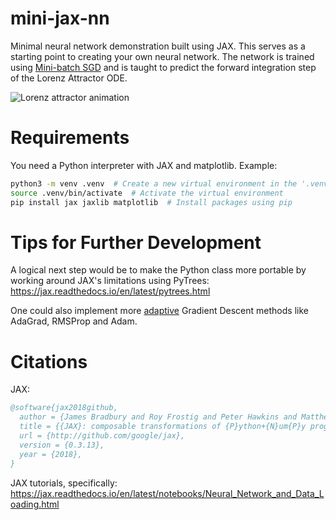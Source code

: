 # mini-jax-nn
Minimal neural network demonstration built using JAX. This serves as a starting point to creating
your own neural network. The network is trained using
[Mini-batch SGD](https://en.wikipedia.org/wiki/Stochastic_gradient_descent#Iterative_method) and is
taught to predict the forward integration step of the Lorenz Attractor ODE.

![Lorenz attractor animation](./lorenz_animation.webp)

# Requirements
You need a Python interpreter with JAX and matplotlib. Example:
```sh
python3 -m venv .venv  # Create a new virtual environment in the '.venv' directory
source .venv/bin/activate  # Activate the virtual environment
pip install jax jaxlib matplotlib  # Install packages using pip
```

# Tips for Further Development
A logical next step would be to make the Python class more portable by working around JAX's
limitations using PyTrees:
https://jax.readthedocs.io/en/latest/pytrees.html

One could also implement more
[adaptive](https://en.wikipedia.org/wiki/Stochastic_gradient_descent#AdaGrad) Gradient Descent
methods like AdaGrad, RMSProp and Adam.

# Citations
JAX:
```bibtex
@software{jax2018github,
  author = {James Bradbury and Roy Frostig and Peter Hawkins and Matthew James Johnson and Chris Leary and Dougal Maclaurin and George Necula and Adam Paszke and Jake Vander{P}las and Skye Wanderman-{M}ilne and Qiao Zhang},
  title = {{JAX}: composable transformations of {P}ython+{N}um{P}y programs},
  url = {http://github.com/google/jax},
  version = {0.3.13},
  year = {2018},
}
```
JAX tutorials, specifically: https://jax.readthedocs.io/en/latest/notebooks/Neural_Network_and_Data_Loading.html